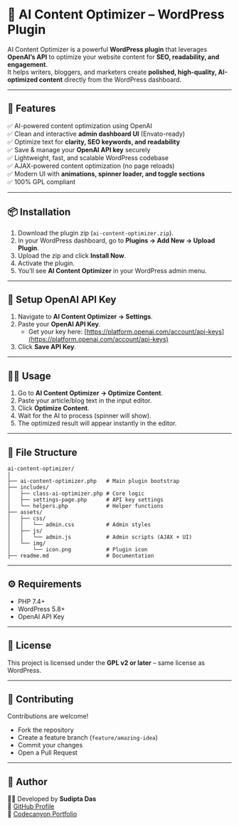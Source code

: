 # 🧠 AI Content Optimizer – WordPress Plugin  

AI Content Optimizer is a powerful **WordPress plugin** that leverages **OpenAI’s API** to optimize your website content for **SEO, readability, and engagement**.  
It helps writers, bloggers, and marketers create **polished, high-quality, AI-optimized content** directly from the WordPress dashboard.  

---

## 🚀 Features  

✅ AI-powered content optimization using OpenAI  
✅ Clean and interactive **admin dashboard UI** (Envato-ready)  
✅ Optimize text for **clarity, SEO keywords, and readability**  
✅ Save & manage your **OpenAI API key** securely  
✅ Lightweight, fast, and scalable WordPress codebase  
✅ AJAX-powered content optimization (no page reloads)  
✅ Modern UI with **animations, spinner loader, and toggle sections**  
✅ 100% GPL compliant  

---

## 📦 Installation  

1. Download the plugin zip (`ai-content-optimizer.zip`).  
2. In your WordPress dashboard, go to **Plugins → Add New → Upload Plugin**.  
3. Upload the zip and click **Install Now**.  
4. Activate the plugin.  
5. You’ll see **AI Content Optimizer** in your WordPress admin menu.  

---

## 🔑 Setup OpenAI API Key  

1. Navigate to **AI Content Optimizer → Settings**.  
2. Paste your **OpenAI API Key**.  
   - Get your key here: [https://platform.openai.com/account/api-keys](https://platform.openai.com/account/api-keys)  
3. Click **Save API Key**.  

---

## 🧑‍💻 Usage  

1. Go to **AI Content Optimizer → Optimize Content**.  
2. Paste your article/blog text in the input editor.  
3. Click **Optimize Content**.  
4. Wait for the AI to process (spinner will show).  
5. The optimized result will appear instantly in the editor.  

---

## 📂 File Structure  

```
ai-content-optimizer/
│
├── ai-content-optimizer.php   # Main plugin bootstrap
├── includes/
│   ├── class-ai-optimizer.php # Core logic
│   ├── settings-page.php      # API key settings
│   └── helpers.php            # Helper functions
├── assets/
│   ├── css/
│   │   └── admin.css          # Admin styles
│   ├── js/
│   │   └── admin.js           # Admin scripts (AJAX + UI)
│   └── img/
│       └── icon.png           # Plugin icon
├── readme.md                  # Documentation
```

---

## ⚙️ Requirements  

- PHP 7.4+  
- WordPress 5.8+  
- OpenAI API Key  

---

## 📜 License  

This project is licensed under the **GPL v2 or later** – same license as WordPress.  

---

## 🙌 Contributing  

Contributions are welcome!  
- Fork the repository  
- Create a feature branch (`feature/amazing-idea`)  
- Commit your changes  
- Open a Pull Request  

---

## 🌟 Author  

👨‍💻 Developed by **Sudipta Das**  
🔗 [GitHub Profile](https://github.com/)  
🔗 [Codecanyon Portfolio](https://codecanyon.net/)  
